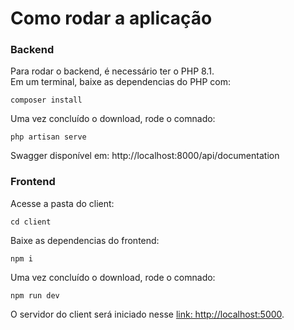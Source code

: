 # Como rodar a aplicação

### Backend
Para rodar o backend, é necessário ter o PHP 8.1.  
Em um terminal, baixe as dependencias do PHP com:
```shell
composer install
```

Uma vez concluído o download, rode o comnado:
```shell
php artisan serve
```

Swagger disponível em: http://localhost:8000/api/documentation

### Frontend
Acesse a pasta do client:
```shell
cd client
```
Baixe as dependencias do frontend:

```shell
npm i
```
Uma vez concluído o download, rode o comnado:
```shell
npm run dev
```
O servidor do client será iniciado nesse [link: http://localhost:5000](http://localhost:5000).
